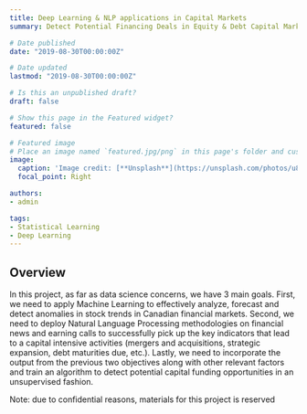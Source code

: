 ```yaml
---
title: Deep Learning & NLP applications in Capital Markets
summary: Detect Potential Financing Deals in Equity & Debt Capital Markets

# Date published
date: "2019-08-30T00:00:00Z"

# Date updated
lastmod: "2019-08-30T00:00:00Z"

# Is this an unpublished draft?
draft: false

# Show this page in the Featured widget?
featured: false

# Featured image
# Place an image named `featured.jpg/png` in this page's folder and customize its options here.
image:
  caption: 'Image credit: [**Unsplash**](https://unsplash.com/photos/u8DiM00gIR8)'
  focal_point: Right

authors:
- admin

tags:
- Statistical Learning
- Deep Learning
---
```


## Overview

In this project, as far as data science concerns, we have 3 main goals. First, we need to apply Machine Learning to effectively analyze, forecast and detect anomalies in stock trends in Canadian financial markets. Second, we need to deploy Natural Language Processing methodologies on financial news and earning calls to successfully pick up the key indicators that lead to a capital intensive activities (mergers and acquisitions, strategic expansion, debt maturities due, etc.). Lastly, we need to incorporate the output from the previous two objectives along with other relevant factors and train an algorithm to detect potential capital funding opportunities in an unsupervised fashion.

Note: due to confidential reasons, materials for this project is reserved
